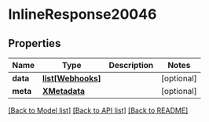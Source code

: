 # InlineResponse20046

## Properties
Name | Type | Description | Notes
------------ | ------------- | ------------- | -------------
**data** | [**list[Webhooks]**](Webhooks.md) |  | [optional] 
**meta** | [**XMetadata**](XMetadata.md) |  | [optional] 

[[Back to Model list]](../README.md#documentation-for-models) [[Back to API list]](../README.md#documentation-for-api-endpoints) [[Back to README]](../README.md)

